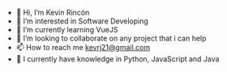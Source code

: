 - 👋 Hi, I’m Kevin Rincón
- 👀 I’m interested in Software Developing
- 🌱 I’m currently learning VueJS
- 💞️ I’m looking to collaborate on any project that i can help
- 📫 How to reach me kevrj21@gmail.com
- 🧠 I currently have knowledge in Python, JavaScript and Java

<!---
KFrinconJ/KFrinconJ is a ✨ special ✨ repository because its `README.md` (this file) appears on your GitHub profile.
You can click the Preview link to take a look at your changes.
--->

